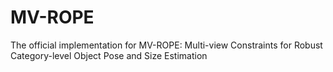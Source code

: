# MV-ROPE
The official implementation for MV-ROPE: Multi-view Constraints for Robust Category-level Object Pose and Size Estimation
